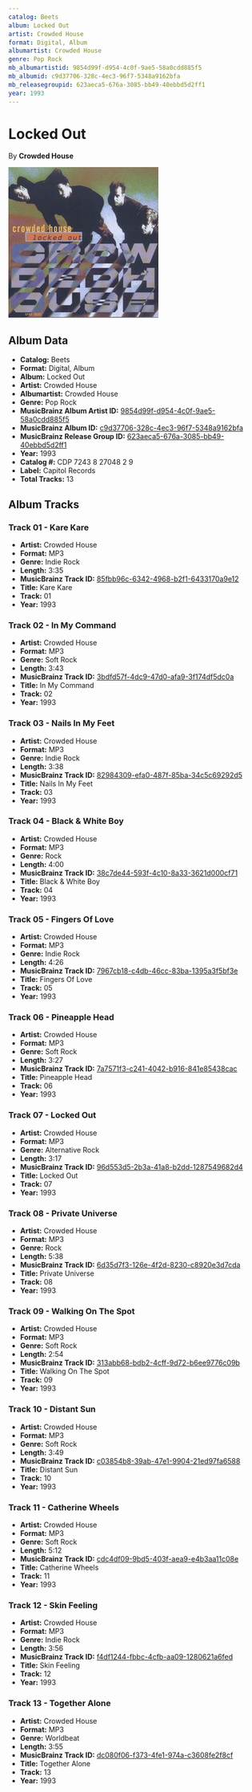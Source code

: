 ```yaml
---
catalog: Beets
album: Locked Out
artist: Crowded House
format: Digital, Album
albumartist: Crowded House
genre: Pop Rock
mb_albumartistid: 9854d99f-d954-4c0f-9ae5-58a0cdd885f5
mb_albumid: c9d37706-328c-4ec3-96f7-5348a9162bfa
mb_releasegroupid: 623aeca5-676a-3085-bb49-40ebbd5d2ff1
year: 1993
---
```


# Locked Out

By **Crowded House**

![](../../assets/beetscovers/Crowded_House-Locked_Out.jpg)

## Album Data

- **Catalog:** Beets
- **Format:** Digital, Album
- **Album:** Locked Out
- **Artist:** Crowded House
- **Albumartist:** Crowded House
- **Genre:** Pop Rock
- **MusicBrainz Album Artist ID:** [9854d99f-d954-4c0f-9ae5-58a0cdd885f5](https://musicbrainz.org/artist/9854d99f-d954-4c0f-9ae5-58a0cdd885f5)
- **MusicBrainz Album ID:** [c9d37706-328c-4ec3-96f7-5348a9162bfa](https://musicbrainz.org/release/c9d37706-328c-4ec3-96f7-5348a9162bfa)
- **MusicBrainz Release Group ID:** [623aeca5-676a-3085-bb49-40ebbd5d2ff1](https://musicbrainz.org/release-group/623aeca5-676a-3085-bb49-40ebbd5d2ff1)
- **Year:** 1993
- **Catalog #:** CDP 7243 8 27048 2 9
- **Label:** Capitol Records
- **Total Tracks:** 13

## Album Tracks

### Track 01 - Kare Kare

- **Artist:** Crowded House
- **Format:** MP3
- **Genre:** Indie Rock
- **Length:** 3:35
- **MusicBrainz Track ID:** [85fbb96c-6342-4968-b2f1-6433170a9e12](https://musicbrainz.org/recording/85fbb96c-6342-4968-b2f1-6433170a9e12)
- **Title:** Kare Kare
- **Track:** 01
- **Year:** 1993

### Track 02 - In My Command

- **Artist:** Crowded House
- **Format:** MP3
- **Genre:** Soft Rock
- **Length:** 3:43
- **MusicBrainz Track ID:** [3bdfd57f-4dc9-47d0-afa9-3f174df5dc0a](https://musicbrainz.org/recording/3bdfd57f-4dc9-47d0-afa9-3f174df5dc0a)
- **Title:** In My Command
- **Track:** 02
- **Year:** 1993

### Track 03 - Nails In My Feet

- **Artist:** Crowded House
- **Format:** MP3
- **Genre:** Indie Rock
- **Length:** 3:38
- **MusicBrainz Track ID:** [82984309-efa0-487f-85ba-34c5c69292d5](https://musicbrainz.org/recording/82984309-efa0-487f-85ba-34c5c69292d5)
- **Title:** Nails In My Feet
- **Track:** 03
- **Year:** 1993

### Track 04 - Black & White Boy

- **Artist:** Crowded House
- **Format:** MP3
- **Genre:** Rock
- **Length:** 4:00
- **MusicBrainz Track ID:** [38c7de44-593f-4c10-8a33-3621d000cf71](https://musicbrainz.org/recording/38c7de44-593f-4c10-8a33-3621d000cf71)
- **Title:** Black & White Boy
- **Track:** 04
- **Year:** 1993

### Track 05 - Fingers Of Love

- **Artist:** Crowded House
- **Format:** MP3
- **Genre:** Indie Rock
- **Length:** 4:26
- **MusicBrainz Track ID:** [7967cb18-c4db-46cc-83ba-1395a3f5bf3e](https://musicbrainz.org/recording/7967cb18-c4db-46cc-83ba-1395a3f5bf3e)
- **Title:** Fingers Of Love
- **Track:** 05
- **Year:** 1993

### Track 06 - Pineapple Head

- **Artist:** Crowded House
- **Format:** MP3
- **Genre:** Soft Rock
- **Length:** 3:27
- **MusicBrainz Track ID:** [7a7571f3-c241-4042-b916-841e85438cac](https://musicbrainz.org/recording/7a7571f3-c241-4042-b916-841e85438cac)
- **Title:** Pineapple Head
- **Track:** 06
- **Year:** 1993

### Track 07 - Locked Out

- **Artist:** Crowded House
- **Format:** MP3
- **Genre:** Alternative Rock
- **Length:** 3:17
- **MusicBrainz Track ID:** [96d553d5-2b3a-41a8-b2dd-1287549682d4](https://musicbrainz.org/recording/96d553d5-2b3a-41a8-b2dd-1287549682d4)
- **Title:** Locked Out
- **Track:** 07
- **Year:** 1993

### Track 08 - Private Universe

- **Artist:** Crowded House
- **Format:** MP3
- **Genre:** Rock
- **Length:** 5:38
- **MusicBrainz Track ID:** [6d35d7f3-126e-4f2d-8230-c8920e3d7cda](https://musicbrainz.org/recording/6d35d7f3-126e-4f2d-8230-c8920e3d7cda)
- **Title:** Private Universe
- **Track:** 08
- **Year:** 1993

### Track 09 - Walking On The Spot

- **Artist:** Crowded House
- **Format:** MP3
- **Genre:** Soft Rock
- **Length:** 2:54
- **MusicBrainz Track ID:** [313abb68-bdb2-4cff-9d72-b6ee9776c09b](https://musicbrainz.org/recording/313abb68-bdb2-4cff-9d72-b6ee9776c09b)
- **Title:** Walking On The Spot
- **Track:** 09
- **Year:** 1993

### Track 10 - Distant Sun

- **Artist:** Crowded House
- **Format:** MP3
- **Genre:** Soft Rock
- **Length:** 3:49
- **MusicBrainz Track ID:** [c03854b8-39ab-47e1-9904-21ed97fa6588](https://musicbrainz.org/recording/c03854b8-39ab-47e1-9904-21ed97fa6588)
- **Title:** Distant Sun
- **Track:** 10
- **Year:** 1993

### Track 11 - Catherine Wheels

- **Artist:** Crowded House
- **Format:** MP3
- **Genre:** Soft Rock
- **Length:** 5:12
- **MusicBrainz Track ID:** [cdc4df09-9bd5-403f-aea9-e4b3aa11c08e](https://musicbrainz.org/recording/cdc4df09-9bd5-403f-aea9-e4b3aa11c08e)
- **Title:** Catherine Wheels
- **Track:** 11
- **Year:** 1993

### Track 12 - Skin Feeling

- **Artist:** Crowded House
- **Format:** MP3
- **Genre:** Indie Rock
- **Length:** 3:56
- **MusicBrainz Track ID:** [f4df1244-fbbc-4cfb-aa09-1280621a6fed](https://musicbrainz.org/recording/f4df1244-fbbc-4cfb-aa09-1280621a6fed)
- **Title:** Skin Feeling
- **Track:** 12
- **Year:** 1993

### Track 13 - Together Alone

- **Artist:** Crowded House
- **Format:** MP3
- **Genre:** Worldbeat
- **Length:** 3:55
- **MusicBrainz Track ID:** [dc080f06-f373-4fe1-974a-c3608fe2f8cf](https://musicbrainz.org/recording/dc080f06-f373-4fe1-974a-c3608fe2f8cf)
- **Title:** Together Alone
- **Track:** 13
- **Year:** 1993

